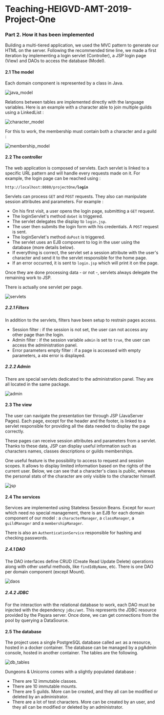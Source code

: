 # Teaching-HEIGVD-AMT-2019-Project-One

### Part 2. How it has been implemented

Building a multi-tiered application, we used the MVC pattern to generate our HTML on the server. Following the recommended time line, we made a first iteration by implementing a login servlet (Controller), a JSP login page (View) and DAOs to access the database (Model).

#### 2.1 The model

Each domain component is represented by a class in Java.

![java_model](./img/model_java.png)

Relations between tables are implemented directly with the language variables. Here is an example with a character able to join multiple guilds using a LinkedList :

![character_model](./img/character_model.png)

For this to work, the membership must contain both a character and a guild :

![membership_model](./img/membership_model.png)

#### 2.2 The controller

The web application is composed of servlets. Each servlet is linked to a specific URL pattern and will handle every requests made on it. For example, the login page can be reached using :

`http://localhost:8080/projectOne`**`/login`**

Servlets can process `GET` and `POST` requests. They also can manipulate session attributes and parameters. For example :

* On his first visit, a user opens the login page, submitting a `GET` request.
* The loginServlet's method `doGet` is triggered.
* The servlet delegates the display to `login.jsp`.
* The user then submits the login form with his credentials. A `POST` request is sent.
* The loginServlet's method `doPost` is triggered.
* The servlet uses an EJB component to log in the user using the database (more details below).
* If everything is correct, the servlet set a session attribute with the user's character and send it to the servlet responsible for the home page.
* If an error occurred, it is sent to `login.jsp` which will print it on the page.

Once they are done processing data - or not -, servlets always delegate the remaining work to JSP.

There is actually one servlet per page.

![servlets](./img/servlets.png)

##### 2.2.1 Filters

In addition to the servlets, filters have been setup to restrain pages access.

* Session filter : if the session is not set, the user can not access any other page than the login.
* Admin filter : if the session variable `admin` is set to `true`, the user can access the administration panel.
* Error parameters empty filter : if a page is accessed with empty parameters, a `404` error is displayed.

##### 2.2.2 Admin

There are special servlets dedicated to the administration panel. They are all located in the same package.

![admin](./img/admin.png)

#### 2.3 The view 

The user can navigate the presentation tier through JSP (JavaServer Pages). Each page, except for the header and the footer, is linked to a servlet responsible for providing all the data needed to display the page correctly.

These pages can receive session attributes and parameters from a servlet. Thanks to these data, JSP can display useful information such as characters names, classes descriptions or guilds memberships.

One useful feature is the possibility to access to request and session scopes. It allows to display limited information based on the rights of the current user. Below, we can see that a character's class is public, whereas the personal stats of the character are only visible to the character himself.

![jsp](./img/jsp.png)



#### 2.4 The services

Services are implemented using Stateless Session Beans. Except for `mount` which need no special management, there is an EJB for each domain component of our model : a `characterManager`, a `classManager`, a  `guildManager` and a `membershipManager`.

There is also an `AuthenticationService` responsible for hashing and checking passwords.

##### 2.4.1 DAO

The DAO interfaces define CRUD (Create Read Update Delete) operations along with other useful methods, like `findIdByName`, etc. There is one DAO per domain component (except Mount).

![daos](./img/daos.png)

##### 2.4.2 JDBC

For the interaction with the relational database to work, each DAO must be injected with the dependency `jdbc/amt`. This represents the JDBC resource provided by the Payara server. Once done, we can get  connections from the pool by querying a DataSource.

#### 2.5 The database

The project uses a single PostgreSQL database called `amt` as a resource, hosted in a docker container. The database can be managed by a pgAdmin console, hosted in another container. The tables are the following.

![db_tables](./img/db_tables.png)

Dungeons & Unicorns comes with a slightly populated database :

* There are 12 immutable classes.
* There are 10 immutable mounts.
* There are 5 guilds. More can be created, and they all can be modified or deleted by an administrator.
* There are a lot of test characters. More can be created by an user, and they all can be modified or deleted by an administrator.